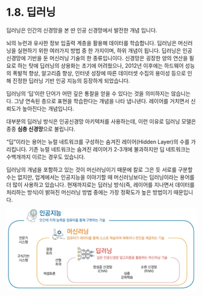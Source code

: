 # 1.8. 딥러닝

딥러닝은 인간의 신경망을 본 딴 인공 신경망에서 발전한 개념 입니다.

뇌의 뉴런과 유사한 정보 입출력 계층을 활용해 데이터를 학습합니다. 딥러닝은 머신러닝을 실현하기 위한 여러가지 방법 중 한 가지이며, 하위 개념이 됩니다. 딥러닝은 인공신경망에 기반을 둔 머신러닝 기술의 한 종류입니이다. 신경망은 굉장한 양의 연산을 필요로 하는 탓에 딥러닝의 상용화는 초기에 어려웠으나, 2012년 이후에는 하드웨어 성능의 폭발적 향상, 알고리즘 향상, 인터넷 성장에 따른 데이터셋 수집의 용이성 등으로 인해 진정한 딥러닝 기반 인공 지능의 등장하게 되었습니다. 

딥러닝의 ‘딥‘이란 단어가 어떤 깊은 통찰을 얻을 수 있다는 것을 의미하지는 않습니는다. 그냥 연속된 층으로 표현을 학습한다는 개념을 나타 냅니낸다. 레이어를 거치면서 신뢰도가 높아진다는 개념입니다.

대부분의 딥러닝 방식은 인공신경망 아키텍처를 사용하는데, 이런 이유로 딥러닝 모델은 종종 **심층 신경망**으로 불립니다.

“딥”이라는 용어는 뉴럴 네트워크를 구성하는 숨겨진 레이어\(Hidden Layer\)의 수를 가리킵니다. 기존 뉴럴 네트워크는 숨겨진 레이어가 2-3개에 불과하지만 딥 네트워크는 수백개까지 이르는 경우도 있습니다.

딥러닝의 개념을 포함하고 있는 것이 머신러닝이기 때문에 칼로 그은 듯 서로를 구분할 수는 없지만, 업계에서는 인공지능을 이야기할 때 머신러닝보다는 딥러닝이라는 용어를 더 많이 사용하고 있습니다. 현재까지로는 딥러닝 방식\(즉, 레이어를 지나면서 데이터를 처리하는 방식\)이 밝혀진 머신러닝 방법 중에는 가장 정확도가 높은 방법이기 때문입니다.

![](../.gitbook/assets/180.png)



